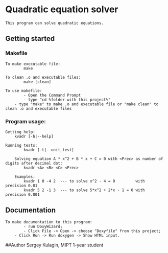 # Quadratic equation solver

	This program can solve quadratic equations.

## Getting started

### Makefile

	To make executable file:
        	make

   	To clean .o and executable files:
        	make [clean]

	To use makefile:
    		- Open the Command Prompt
    		- type "cd %folder with this project%"
 	   	- type "make" to make .o and executable file or "make clean" to clean .o and executable files

### Program usage:

	Getting help:
		kvadr [-h|--help]

	Running tests:
        	kvadr [-t|--unit_test]

    	Solving equation A * x^2 + B * x + C = 0 with <Prec> as number of digits after decimal dot:
        	kvadr <A> <B> <C> <Prec>

    	Examples:
        	kvadr 1 0 -4 2  --- to solve x^2 - 4 = 0         with precision 0.01
        	kvadr 5 2 -1 3  --- to solve 5*x^2 + 2*x - 1 = 0 with precision 0.001

## Documentation

	To make documentation to this program:
    		- run DoxyWizard;
    		- Click File -> Open -> choose "Doxyfile" from this project;
	 	- Click Run -> Run doxygen -> Show HTML input.

##Author
		Sergey Kulagin, MIPT 1-year student	
		